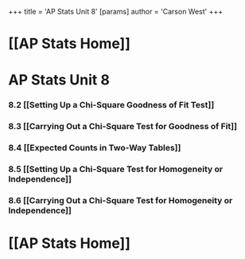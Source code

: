 +++
 title = 'AP Stats Unit 8'
[params]
	author = 'Carson West'
+++
# [[AP Stats Home]]

# AP Stats Unit 8
### 8.2 [[Setting Up a Chi-Square Goodness of Fit Test]]
### 8.3 [[Carrying Out a Chi-Square Test for Goodness of Fit]]
### 8.4 [[Expected Counts in Two-Way Tables]]
### 8.5 [[Setting Up a Chi-Square Test for Homogeneity or Independence]]
### 8.6 [[Carrying Out a Chi-Square Test for Homogeneity or Independence]]

# [[AP Stats Home]]